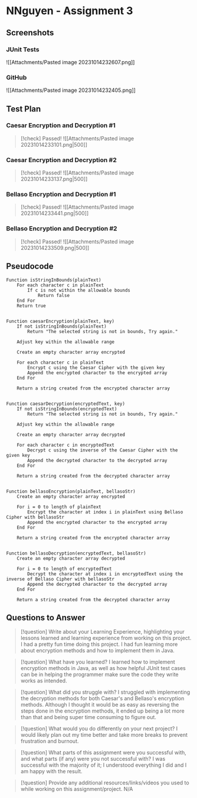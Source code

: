 # NNguyen - Assignment 3
## Screenshots
### JUnit Tests
![[Attachments/Pasted image 20231014232607.png]]
### GitHub
![[Attachments/Pasted image 20231014232405.png]]

## Test Plan
### Caesar Encryption and Decryption #1
> [!check] Passed!
> ![[Attachments/Pasted image 20231014233101.png|500]]

### Caesar Encryption and Decryption #2
> [!check] Passed!
> ![[Attachments/Pasted image 20231014233137.png|500]]

### Bellaso Encryption and Decryption #1
> [!check] Passed!
> ![[Attachments/Pasted image 20231014233441.png|500]]

### Bellaso Encryption and Decryption #2
> [!check] Passed!
> ![[Attachments/Pasted image 20231014233509.png|500]]


## Pseudocode
```
Function isStringInBounds(plainText)
    For each character c in plainText
        If c is not within the allowable bounds
            Return false
    End For
    Return true


Function caesarEncryption(plainText, key)
    If not isStringInBounds(plainText)
        Return "The selected string is not in bounds, Try again."
    
    Adjust key within the allowable range
    
    Create an empty character array encrypted
    
    For each character c in plainText
        Encrypt c using the Caesar Cipher with the given key
        Append the encrypted character to the encrypted array
    End For
    
    Return a string created from the encrypted character array


Function caesarDecryption(encryptedText, key)
    If not isStringInBounds(encryptedText)
        Return "The selected string is not in bounds, Try again."
    
    Adjust key within the allowable range
    
    Create an empty character array decrypted
    
    For each character c in encryptedText
        Decrypt c using the inverse of the Caesar Cipher with the given key
        Append the decrypted character to the decrypted array
    End For
    
    Return a string created from the decrypted character array


Function bellasoEncryption(plainText, bellasoStr)
    Create an empty character array encrypted
    
    For i = 0 to length of plainText
        Encrypt the character at index i in plainText using Bellaso Cipher with bellasoStr
        Append the encrypted character to the encrypted array
    End For
    
    Return a string created from the encrypted character array


Function bellasoDecryption(encryptedText, bellasoStr)
    Create an empty character array decrypted
    
    For i = 0 to length of encryptedText
        Decrypt the character at index i in encryptedText using the inverse of Bellaso Cipher with bellasoStr
        Append the decrypted character to the decrypted array
    End For
    
    Return a string created from the decrypted character array
```

## Questions to Answer
> [!question] Write about your Learning Experience, highlighting your lessons learned and learning experience from working on this project.
> I had a pretty fun time doing this project. I had fun learning more about encryption methods and how to implement them in Java.


> [!question] What have you learned?
> I learned how to implement encryption methods in Java, as well as how helpful JUnit test cases can be in helping the programmer make sure the code they write works as intended.


> [!question] What did you struggle with?
> I struggled with implementing the decryption methods for both Caesar's and Bellaso's encryption methods. Although I thought it would be as easy as reversing the steps done in the encryption methods, it ended up being a lot more than that and being super time consuming to figure out.


> [!question] What would you do differently on your next project?
> I would likely plan out my time better and take more breaks to prevent frustration and burnout.


> [!question] What parts of this assignment were you successful with, and what parts (if any) were you not successful with?
> I was successful with the majority of it; I understood everything I did and I am happy with the result.


> [!question] Provide any additional resources/links/videos you used to while working on this assignment/project.
> N/A


